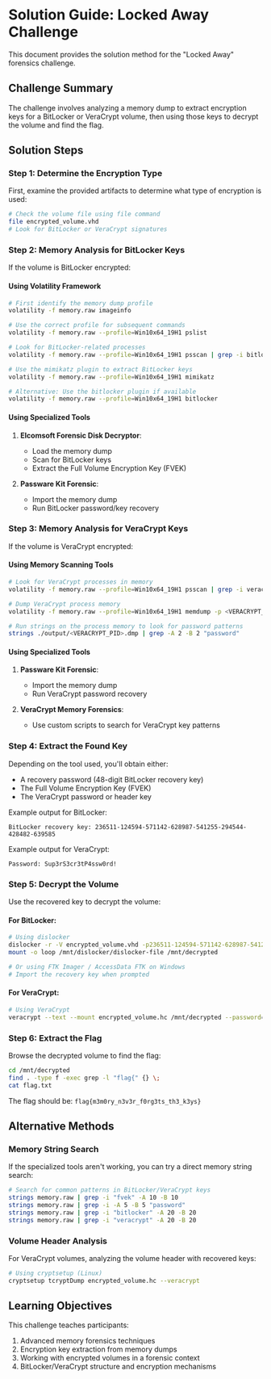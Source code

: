 # Solution Guide: Locked Away Challenge

This document provides the solution method for the "Locked Away" forensics challenge.

## Challenge Summary
The challenge involves analyzing a memory dump to extract encryption keys for a BitLocker or VeraCrypt volume, then using those keys to decrypt the volume and find the flag.

## Solution Steps

### Step 1: Determine the Encryption Type
First, examine the provided artifacts to determine what type of encryption is used:

```bash
# Check the volume file using file command
file encrypted_volume.vhd
# Look for BitLocker or VeraCrypt signatures
```

### Step 2: Memory Analysis for BitLocker Keys
If the volume is BitLocker encrypted:

#### Using Volatility Framework
```bash
# First identify the memory dump profile
volatility -f memory.raw imageinfo

# Use the correct profile for subsequent commands
volatility -f memory.raw --profile=Win10x64_19H1 pslist

# Look for BitLocker-related processes
volatility -f memory.raw --profile=Win10x64_19H1 psscan | grep -i bitlocker

# Use the mimikatz plugin to extract BitLocker keys
volatility -f memory.raw --profile=Win10x64_19H1 mimikatz

# Alternative: Use the bitlocker plugin if available
volatility -f memory.raw --profile=Win10x64_19H1 bitlocker
```

#### Using Specialized Tools
1. **Elcomsoft Forensic Disk Decryptor**:
   - Load the memory dump
   - Scan for BitLocker keys
   - Extract the Full Volume Encryption Key (FVEK)

2. **Passware Kit Forensic**:
   - Import the memory dump
   - Run BitLocker password/key recovery

### Step 3: Memory Analysis for VeraCrypt Keys
If the volume is VeraCrypt encrypted:

#### Using Memory Scanning Tools
```bash
# Look for VeraCrypt processes in memory
volatility -f memory.raw --profile=Win10x64_19H1 psscan | grep -i veracrypt

# Dump VeraCrypt process memory
volatility -f memory.raw --profile=Win10x64_19H1 memdump -p <VERACRYPT_PID> -D ./output/

# Run strings on the process memory to look for password patterns
strings ./output/<VERACRYPT_PID>.dmp | grep -A 2 -B 2 "password"
```

#### Using Specialized Tools
1. **Passware Kit Forensic**:
   - Import the memory dump
   - Run VeraCrypt password recovery

2. **VeraCrypt Memory Forensics**:
   - Use custom scripts to search for VeraCrypt key patterns

### Step 4: Extract the Found Key
Depending on the tool used, you'll obtain either:
- A recovery password (48-digit BitLocker recovery key)
- The Full Volume Encryption Key (FVEK)
- The VeraCrypt password or header key

Example output for BitLocker:
```
BitLocker recovery key: 236511-124594-571142-628987-541255-294544-428482-639585
```

Example output for VeraCrypt:
```
Password: Sup3rS3cr3tP4ssw0rd!
```

### Step 5: Decrypt the Volume
Use the recovered key to decrypt the volume:

#### For BitLocker:
```bash
# Using dislocker
dislocker -r -V encrypted_volume.vhd -p236511-124594-571142-628987-541255-294544-428482-639585 -- /mnt/dislocker
mount -o loop /mnt/dislocker/dislocker-file /mnt/decrypted

# Or using FTK Imager / AccessData FTK on Windows
# Import the recovery key when prompted
```

#### For VeraCrypt:
```bash
# Using VeraCrypt
veracrypt --text --mount encrypted_volume.hc /mnt/decrypted --password=Sup3rS3cr3tP4ssw0rd!
```

### Step 6: Extract the Flag
Browse the decrypted volume to find the flag:

```bash
cd /mnt/decrypted
find . -type f -exec grep -l "flag{" {} \;
cat flag.txt
```

The flag should be: `flag{m3m0ry_n3v3r_f0rg3ts_th3_k3ys}`

## Alternative Methods

### Memory String Search
If the specialized tools aren't working, you can try a direct memory string search:

```bash
# Search for common patterns in BitLocker/VeraCrypt keys
strings memory.raw | grep -i "fvek" -A 10 -B 10
strings memory.raw | grep -i -A 5 -B 5 "password"
strings memory.raw | grep -i "bitlocker" -A 20 -B 20
strings memory.raw | grep -i "veracrypt" -A 20 -B 20
```

### Volume Header Analysis
For VeraCrypt volumes, analyzing the volume header with recovered keys:

```bash
# Using cryptsetup (Linux)
cryptsetup tcryptDump encrypted_volume.hc --veracrypt
```

## Learning Objectives
This challenge teaches participants:
1. Advanced memory forensics techniques
2. Encryption key extraction from memory dumps
3. Working with encrypted volumes in a forensic context
4. BitLocker/VeraCrypt structure and encryption mechanisms 
